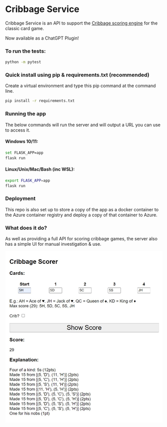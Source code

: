 # Cribbage Service

Cribbage Service is an API to support the [Cribbage scoring engine](https://github.com/phoughton/cribbage_scorer) for the classic card game.

Now available as a ChatGPT Plugin!

### To run the tests:
```bash
python -m pytest
```

### Quick install using pip & requirements.txt (recommended)
Create a virtual environment and type this pip command at the command line. 
```bash
pip install -r requirements.txt
```

### Running the app
The below commands will run the server and will output a URL you can use to access it.

#### Windows 10/11:
```bash
set FLASK_APP=app
flask run
```

#### Linux/Unix/Mac/Bash (inc WSL):
```bash
export FLASK_APP=app
flask run
```
###  Deployment
This repo is also set up to store a copy of the app as a docker container to the Azure container registry and deploy a copy of that container to Azure.

### What does it do?

As well as providing a full API for scoring cribbage games, the server also has a simple UI for manual investigation & use.

![Markdown UI](cribbage_ui.jpg)
